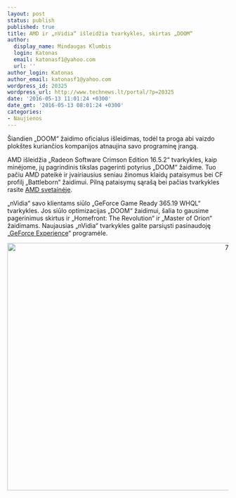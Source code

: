 ```yaml
---
layout: post
status: publish
published: true
title: AMD ir „nVidia“ išleidžia tvarkykles, skirtas „DOOM“
author:
  display_name: Mindaugas Klumbis
  login: Katonas
  email: katonasf1@yahoo.com
  url: ''
author_login: Katonas
author_email: katonasf1@yahoo.com
wordpress_id: 20325
wordpress_url: http://www.technews.lt/portal/?p=20325
date: '2016-05-13 11:01:24 +0300'
date_gmt: '2016-05-13 08:01:24 +0300'
categories:
- Naujienos
---
```

<p>Šiandien „DOOM“ žaidimo oficialus išleidimas, todėl ta proga abi vaizdo plokštes kuriančios kompanijos atnaujina savo programinę įrangą.</p>
<p>AMD išleidžia „Radeon Software Crimson Edition 16.5.2“ tvarkykles, kaip minėjome, jų pagrindinis tikslas pagerinti potyrius „DOOM“ žaidime. Tuo pačiu AMD pateikė ir įvairiausius seniau žinomus klaidų pataisymus bei CF profilį „Battleborn“ žaidimui. Pilną pataisymų sąrašą bei pačias tvarkykles rasite <a href="http://support.amd.com/en-us/kb-articles/Pages/AMD-Radeon-Software-Crimson-Edition-16.5.2.aspx">AMD svetainėje</a>.</p>
<p>„nVidia“ savo klientams siūlo „GeForce Game Ready 365.19 WHQL“ tvarkykles. Jos siūlo optimizacijas „DOOM“ žaidimui, šalia to gausime pagerinimus skirtus ir „Homefront: The Revolution“ ir „Master of Orion“ žaidimams. Naujausias „nVidia“ tvarkykles galite parsiųsti pasinaudoję „<a href="http://www.geforce.com/geforce-experience">GeForce Experience</a>“ programėle.</p>
<p style="text-align: center;"><a href="http://www.technews.lt/portal/wp-content/uploads/2016/05/75a.jpg"><img class="alignnone wp-image-20326" src="http://www.technews.lt/portal/wp-content/uploads/2016/05/75a-800x450.jpg" alt="75a" width="1000" height="563" /></a></p>
